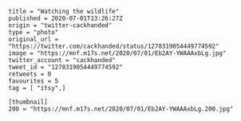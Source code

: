 ```
title = "Watching the wildlife"
published = 2020-07-01T13:26:27Z
origin = "twitter-cackhanded"
type = "photo"
original_url = "https://twitter.com/cackhanded/status/1278319054449774592"
image = "https://mnf.m17s.net/2020/07/01/Eb2AY-YWAAAxbLg.jpg"
twitter_account = "cackhanded"
tweet_id = "1278319054449774592"
retweets = 0
favourites = 5
tag = [ "itsy",]

[thumbnail]
200 = "https://mnf.m17s.net/2020/07/01/Eb2AY-YWAAAxbLg.200.jpg"
```

<p class='image'><img src='https://mnf.m17s.net/2020/07/01/Eb2AY-YWAAAxbLg.jpg' alt=''></p>

